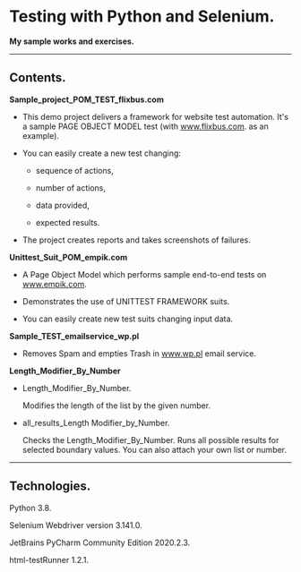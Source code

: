 # Testing with Python and Selenium.
**My sample works and exercises.**

---

## Contents.

**Sample_project_POM_TEST_flixbus.com**

- This demo project delivers a framework for website test automation. It's a sample PAGE OBJECT MODEL test (with www.flixbus.com. as an example).

- You can easily create a new test changing:

  - sequence of actions,

  - number of actions,

  - data provided,

  - expected results.

- The project creates reports and takes screenshots of failures.

**Unittest_Suit_POM_empik.com**
- A Page Object Model which performs sample end-to-end tests on www.empik.com.

- Demonstrates the use of UNITTEST FRAMEWORK suits.

- You can easily create new test suits changing input data.

**Sample_TEST_emailservice_wp.pl**
- Removes Spam and empties Trash in www.wp.pl email service.

**Length_Modifier_By_Number**
- Length_Modifier_By_Number.

  Modifies the length of the list by the given number.
- all_results_Length Modifier_by_Number.

  Checks the Length_Modifier_By_Number. Runs all possible results for selected boundary values. You can also attach your own list or number.

---

## Technologies.
Python 3.8.

Selenium Webdriver version 3.141.0.

JetBrains PyCharm Community Edition 2020.2.3.

html-testRunner 1.2.1.
